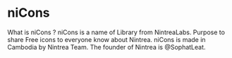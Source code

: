 # niCons
What is niCons ? niCons is a name of Library from NintreaLabs. Purpose to share Free icons to everyone know about Nintrea. niCons is made in Cambodia by Nintrea Team. The founder of Nintrea is @SophatLeat.
